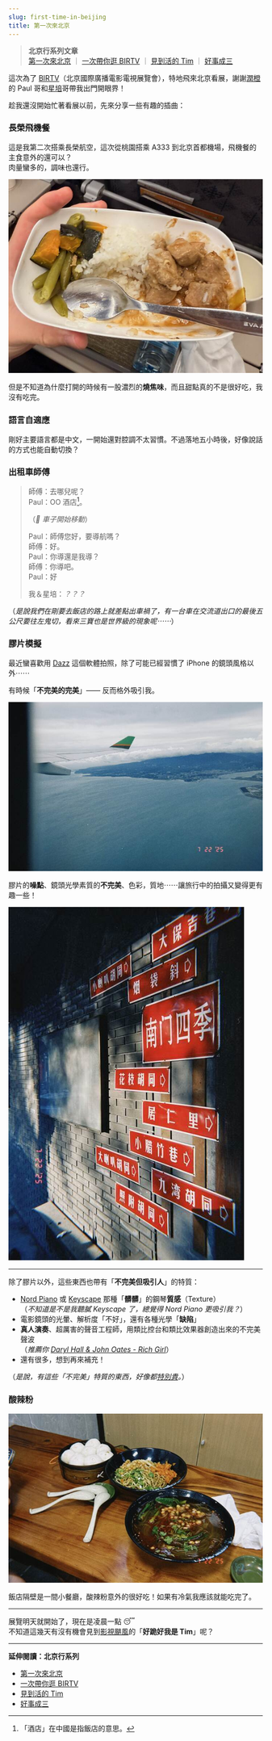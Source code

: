 ```yaml
---
slug: first-time-in-beijing
title: 第一次來北京
---
```

> **北京行系列文章**  
> [第一次來北京](2025-07-22-first-time-in-beijing/index.md) ｜ [一次帶你逛 BIRTV](2025-07-23-birtv-day-1/index.md) ｜ [見到活的 Tim](2025-07-24-birtv-day-2/index.md) ｜ [好事成三](2025-07-26-good-things-come-in-threes/index.md)

這次為了 [BIRTV](https://www.birtv.com/2025/)（北京國際廣播電影電視展覽會），特地飛來北京看展，謝謝[潤橙](https://reun.com.tw/)的 Paul 哥和[星培](https://www.youtube.com/c/%E6%98%9F%E5%9F%B9Jasper)哥帶我出門開眼界！

趁我還沒開始忙著看展以前，先來分享一些有趣的插曲：

<!-- truncate -->

### 長榮飛機餐

這是我第二次搭乘長榮航空，這次從桃園搭乘 A333 到北京首都機場，飛機餐的主食意外的還可以？  
肉量蠻多的，調味也還行。

![吃到一半的飛機餐](2025-07-22-airline-meal.jpeg)

但是不知道為什麼打開的時候有一股濃烈的**燒焦味**，而且甜點真的不是很好吃，我沒有吃完。

### 語言自適應

剛好主要語言都是中文，一開始還對腔調不太習慣。不過落地五小時後，好像說話的方式也能自動切換？

### 出租車師傅

> 師傅：去哪兒呢？  
> Paul：OO 酒店[^1]。  
>  
> （_🚗 車子開始移動_）  
>   
> Paul：師傅您好，要導航嗎？  
> 師傅：好。  
> Paul：你導還是我導？  
> 師傅：你導吧。  
> Paul：好  
>  
> 我＆星培：_？？？_

（_是說我們在剛要去飯店的路上就差點出車禍了，有一台車在交流道出口的最後五公尺要往左鬼切，看來三寶也是世界級的現象呢⋯⋯_）

### 膠片模擬

最近蠻喜歡用 [Dazz](http://dazz.ltd/) 這個軟體拍照，除了可能已經習慣了 iPhone 的鏡頭風格以外⋯⋯

有時候「**不完美的完美**」—— 反而格外吸引我。

![窗外的風景](2025-07-22-plane-window.jpeg)

膠片的**噪點**、鏡頭光學素質的**不完美**、色彩，質地⋯⋯讓旅行中的拍攝又變得更有趣一些！

![餐廳外面的夕陽光影](2025-07-22-street.jpeg)

---

除了膠片以外，這些東西也帶有「**不完美但吸引人**」的特質：

- [Nord Piano](https://www.nordkeyboards.com/sounds/piano-library/white-grand/) 或 [Keyscape](https://youtu.be/4VlZ3OiRReM?si=NepTPuxbOAn0OYCg) 那種「**髒髒**」的鋼琴**質感**（Texture）   
  （_不知道是不是我聽膩 Keyscape 了，總覺得 Nord Piano 更吸引我？_）
- 電影鏡頭的光暈、解析度「不好」，還有各種光學「**缺陷**」
- **真人演奏**、超厲害的聲音工程師，用類比控台和類比效果器創造出來的不完美聲波  
  （_推薦你 [Daryl Hall & John Oates - Rich Girl](https://youtu.be/AmHE65RAkSY)_）
- 還有很多，想到再來補充！

（_是說，有這些「不完美」特質的東西，好像都[特別貴](https://www.thomann.co.uk/ams_neve_1073_dpd_preamp_stereo.htm)。_）

### 酸辣粉

![酸辣粉](2025-07-22-hot-noodles.jpg)

飯店隔壁是一間小餐廳，酸辣粉意外的很好吃！如果有冷氣我應該就能吃完了。

---

展覽明天就開始了，現在是凌晨一點 😴  
不知道這幾天有沒有機會見到[影視颶風](https://zh.wikipedia.org/wiki/%E5%BD%B1%E8%A7%86%E9%A3%93%E9%A3%8E)的「**好跪好我是 Tim**」呢？

---

**延伸閱讀：北京行系列**  
- [第一次來北京](2025-07-22-first-time-in-beijing/index.md)  
- [一次帶你逛 BIRTV](2025-07-23-birtv-day-1/index.md)  
- [見到活的 Tim](2025-07-24-birtv-day-2/index.md)  
- [好事成三](2025-07-26-good-things-come-in-threes/index.md)

[^1]: 「酒店」在中國是指飯店的意思。
